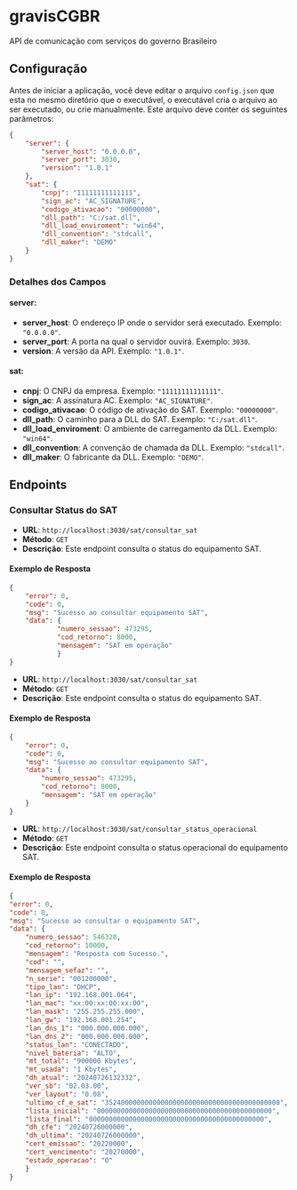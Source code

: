 # gravisCGBR
API de comunicação com serviços do governo Brasileiro

## Configuração

Antes de iniciar a aplicação, você deve editar o arquivo `config.json` que esta no mesmo diretório que o executável, o executável cria o arquivo ao ser executado, ou crie manualmente. Este arquivo deve conter os seguintes parâmetros:

```json
{
    "server": {
        "server_host": "0.0.0.0",
        "server_port": 3030,
        "version": "1.0.1"
    },
    "sat": {
        "cnpj": "11111111111111",
        "sign_ac": "AC_SIGNATURE",
        "codigo_ativacao": "00000000",
        "dll_path": "C:/sat.dll",
        "dll_load_enviroment": "win64",
        "dll_convention": "stdcall",
        "dll_maker": "DEMO"
    }
}
```
### Detalhes dos Campos

#### server:

- **server_host**: O endereço IP onde o servidor será executado. Exemplo: `"0.0.0.0"`.
- **server_port**: A porta na qual o servidor ouvirá. Exemplo: `3030`.
- **version**: A versão da API. Exemplo: `"1.0.1"`.

#### sat:

- **cnpj**: O CNPJ da empresa. Exemplo: `"11111111111111"`.
- **sign_ac**: A assinatura AC. Exemplo: `"AC_SIGNATURE"`.
- **codigo_ativacao**: O código de ativação do SAT. Exemplo: `"00000000"`.
- **dll_path**: O caminho para a DLL do SAT. Exemplo: `"C:/sat.dll"`.
- **dll_load_enviroment**: O ambiente de carregamento da DLL. Exemplo: `"win64"`.
- **dll_convention**: A convenção de chamada da DLL. Exemplo: `"stdcall"`.
- **dll_maker**: O fabricante da DLL. Exemplo: `"DEMO"`.

## Endpoints

### Consultar Status do SAT

- **URL**: `http://localhost:3030/sat/consultar_sat`
- **Método**: `GET`
- **Descrição**: Este endpoint consulta o status do equipamento SAT.

#### Exemplo de Resposta
```json
{
    "error": 0,
    "code": 0,
    "msg": "Sucesso ao consultar equipamento SAT",
    "data": {
            "numero_sessao": 473295,
            "cod_retorno": 8000,
            "mensagem": "SAT em operação"
            }
}
```
- **URL**: `http://localhost:3030/sat/consultar_sat`
- **Método**: `GET`
- **Descrição**: Este endpoint consulta o status do equipamento SAT.

#### Exemplo de Resposta
```json
{
    "error": 0,
    "code": 0,
    "msg": "Sucesso ao consultar equipamento SAT",
    "data": {
        "numero_sessao": 473295,
        "cod_retorno": 8000,
        "mensagem": "SAT em operação"
    }
}
```

- **URL**: `http://localhost:3030/sat/consultar_status_operacional`
- **Método**: `GET`
- **Descrição**: Este endpoint consulta o status operacional do equipamento SAT.

#### Exemplo de Resposta
```json
{
"error": 0,
"code": 0,
"msg": "Sucesso ao consultar o equipamento SAT",
"data": {
    "numero_sessao": 546320,
    "cod_retorno": 10000,
    "mensagem": "Resposta com Sucesso.",
    "cod": "",
    "mensagem_sefaz": "",
    "n_serie": "001200000",
    "tipo_lan": "DHCP",
    "lan_ip": "192.168.001.064",
    "lan_mac": "xx:00:xx:00:xx:00",
    "lan_mask": "255.255.255.000",
    "lan_gw": "192.168.001.254",
    "lan_dns_1": "000.000.000.000",
    "lan_dns_2": "000.000.000.000",
    "status_lan": "CONECTADO",
    "nivel_bateria": "ALTO",
    "mt_total": "900000 Kbytes",
    "mt_usada": "1 Kbytes",
    "dh_atual": "20240726132332",
    "ver_sb": "02.03.00",
    "ver_layout": "0.08",
    "ultimo_cf_e_sat": "35240000000000000000000000000000000000000000",
    "lista_inicial": "00000000000000000000000000000000000000000000",
    "lista_final": "00000000000000000000000000000000000000000000",
    "dh_cfe": "20240726000000",
    "dh_ultima": "20240726000000",
    "cert_emissao": "20220000",
    "cert_vencimento": "20270000",
    "estado_operacao": "0"
    }
}
```

